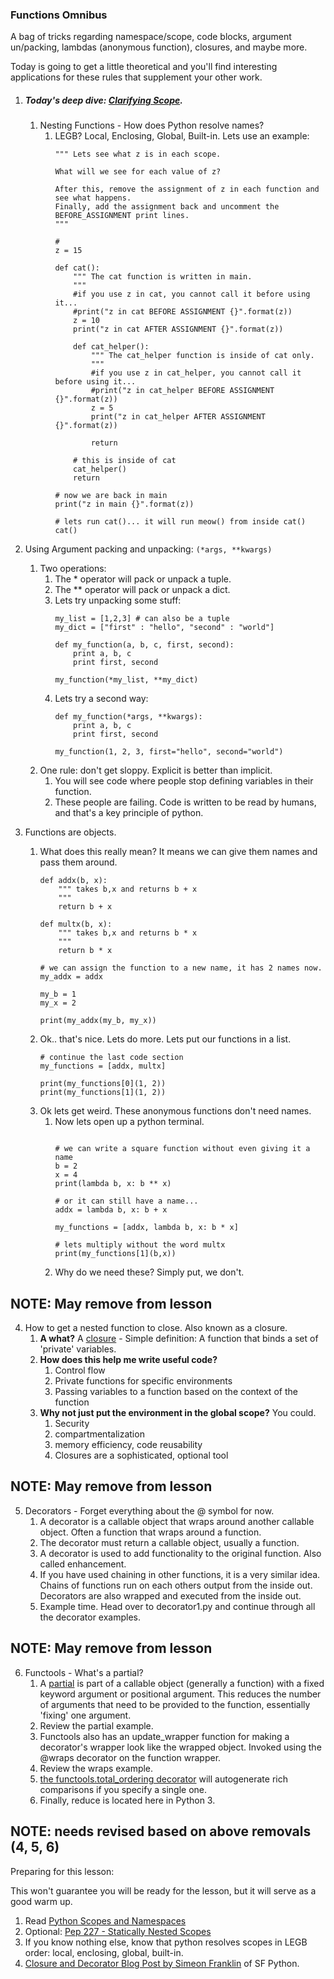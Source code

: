 
### Functions Omnibus

A bag of tricks regarding namespace/scope, code blocks, argument un/packing, lambdas (anonymous function), closures, and maybe more.

Today is going to get a little theoretical and you'll find interesting applications for these rules that supplement your other work.



1. ##### Today's deep dive: [Clarifying Scope](https://www.python.org/dev/peps/pep-0227/).

    1. Nesting Functions - How does Python resolve names?
        1. LEGB?  Local, Enclosing, Global, Built-in. Lets use an example:
            ```
            """ Lets see what z is in each scope.

            What will we see for each value of z?

            After this, remove the assignment of z in each function and see what happens.
            Finally, add the assignment back and uncomment the BEFORE_ASSIGNMENT print lines.
            """

            # 
            z = 15

            def cat():
                """ The cat function is written in main.
                """
                #if you use z in cat, you cannot call it before using it...
                #print("z in cat BEFORE ASSIGNMENT {}".format(z))
                z = 10
                print("z in cat AFTER ASSIGNMENT {}".format(z))

                def cat_helper():
                    """ The cat_helper function is inside of cat only.
                    """
                    #if you use z in cat_helper, you cannot call it before using it...
                    #print("z in cat_helper BEFORE ASSIGNMENT {}".format(z))
                    z = 5
                    print("z in cat_helper AFTER ASSIGNMENT {}".format(z))
                    
                    return
                
                # this is inside of cat
                cat_helper()
                return

            # now we are back in main
            print("z in main {}".format(z))
            
            # lets run cat()... it will run meow() from inside cat()
            cat()
            ```

2. Using Argument packing and unpacking: `(*args, **kwargs)`
    1. Two operations:
        1. The * operator will pack or unpack a tuple.
        2. The ** operator will pack or unpack a dict.
        3. Lets try unpacking some stuff:
            ```
            my_list = [1,2,3] # can also be a tuple
            my_dict = ["first" : "hello", "second" : "world"]

            def my_function(a, b, c, first, second):
                print a, b, c
                print first, second

            my_function(*my_list, **my_dict)
            ```
        4. Lets try a second way:
            ```
            def my_function(*args, **kwargs):
                print a, b, c
                print first, second

            my_function(1, 2, 3, first="hello", second="world")
            ```
    2. One rule: don't get sloppy. Explicit is better than implicit.
        1. You will see code where people stop defining variables in their function.
        2. These people are failing. Code is written to be read by humans, and that's a key principle of python.


3. Functions are objects.
    1. What does this really mean? It means we can give them names and pass them around.
        ```
        def addx(b, x):
            """ takes b,x and returns b + x
            """
            return b + x

        def multx(b, x):
            """ takes b,x and returns b * x
            """
            return b * x

        # we can assign the function to a new name, it has 2 names now.
        my_addx = addx

        my_b = 1
        my_x = 2

        print(my_addx(my_b, my_x))
        ```
    2. Ok.. that's nice. Lets do more. Lets put our functions in a list.
        ```
        # continue the last code section
        my_functions = [addx, multx]

        print(my_functions[0](1, 2))
        print(my_functions[1](1, 2))
        ```
    3. Ok lets get weird. These anonymous functions don't need names.
        1. Now lets open up a python terminal.
            ```

            # we can write a square function without even giving it a name
            b = 2
            x = 4
            print(lambda b, x: b ** x)

            # or it can still have a name...
            addx = lambda b, x: b + x
            
            my_functions = [addx, lambda b, x: b * x]

            # lets multiply without the word multx
            print(my_functions[1](b,x))
            ```
        2. Why do we need these? Simply put, we don't.


## NOTE: May remove from lesson
4. How to get a nested function to close. Also known as a closure.
    1. **A what?** A [closure](http://en.wikipedia.org/wiki/Closure_(computer_programming)) - Simple definition: A function that binds a set of 'private' variables.
    2. **How does this help me write useful code?** 
        1. Control flow
        2. Private functions for specific environments
        3. Passing variables to a function based on the context of the function
    3. **Why not just put the environment in the global scope?** You could. 
        1. Security 
        2. compartmentalization
        3. memory efficiency, code reusability
        4. Closures are a sophisticated, optional tool


## NOTE: May remove from lesson
5. Decorators - Forget everything about the @ symbol for now.
    1. A decorator is a callable object that wraps around another callable object. Often a function that wraps around a function.
    2. The decorator must return a callable object, usually a function.
    3. A decorator is used to add functionality to the original function. Also called enhancement.
    4. If you have used chaining in other functions, it is a very similar idea. Chains of functions run on each others output from the inside out. Decorators are also wrapped and executed from the inside out.
    5. Example time. Head over to decorator1.py and continue through all the decorator examples.


## NOTE: May remove from lesson
6. Functools - What's a partial?
    1. A [partial](https://docs.python.org/2/library/functools.html#functools.partial) is part of a callable object (generally a function) with a fixed keyword argument or positional argument. This reduces the number of arguments that need to be provided to the function, essentially 'fixing' one argument.
    2. Review the partial example.
    3. Functools also has an update_wrapper function for making a decorator's wrapper look like the wrapped object. Invoked using the @wraps decorator on the function wrapper. 
    4. Review the wraps example.
    5. [the functools.total_ordering decorator](https://docs.python.org/2/library/functools.html#functools.total_ordering) will autogenerate rich comparisons if you specify a single one.  
    6. Finally, reduce is located here in Python 3.



## NOTE: needs revised based on above removals (4, 5, 6)
Preparing for this lesson:

This won't guarantee you will be ready for the lesson, but it will serve as a good warm up.

1. Read [Python Scopes and Namespaces](https://docs.python.org/2/tutorial/classes.html#python-scopes-and-namespaces) 
2. Optional: [Pep 227 - Statically Nested Scopes](http://legacy.python.org/dev/peps/pep-0227/)
3. If you know nothing else, know that python resolves scopes in LEGB order: local, enclosing, global, built-in.
4. [Closure and Decorator Blog Post by Simeon Franklin](http://simeonfranklin.com/blog/2012/jul/1/python-decorators-in-12-steps/) of SF Python.
